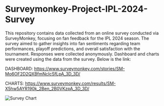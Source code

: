 # Surveymonkey-Project-IPL-2024-Survey
 This repository contains data collected from an online survey conducted via SurveyMonkey, focusing on fan feedback for the IPL 2024 season. The survey aimed to gather insights into fan sentiments regarding team performances, playoff predictions, and overall satisfaction with the tournament. Responses were collected anonymously.
Dashboard and charts were created using the data from the survey. Below is the link:

DASHBOARD:
https://www.surveymonkey.com/stories/SM-Mo6OF2D2QXBfmNcIcSfLpA_3D_3D/

CHARTS:
https://www.surveymonkey.com/results/SM-X5hw5AYR190k_2Ben_2B0VKzpA_3D_3D/

![Survey Chart](https://github.com/Ranjan-Segu/Surveymonkey-Project-IPL-2024-Survey/assets/168505027/17d4ff8a-5304-4ce2-92f0-6573d060bd65)
